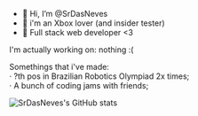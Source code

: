 - 👋 Hi, I’m @SrDasNeves
- 💚 i'm an Xbox lover (and insider tester)
- 🤖 Full stack web developer <3

I'm actually working on: nothing :(

Somethings that i've made:
<br>
· ?th pos in Brazilian Robotics Olympiad 2x times; <br>
· A bunch of coding jams with friends; <br>

![SrDasNeves's GitHub stats](https://github-readme-stats.vercel.app/api?username=snow-sr&show_icons=true&theme=synthwave)
